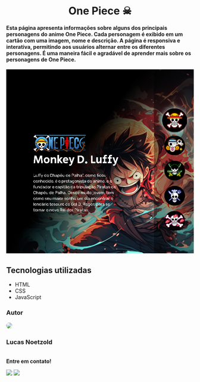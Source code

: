 <h1 align="center">One Piece ☠</h1>

#### Esta página apresenta informações sobre alguns dos principais personagens do anime One Piece. Cada personagem é exibido em um cartão com uma imagem, nome e descrição. A página é responsiva e interativa, permitindo aos usuários alternar entre os diferentes personagens. É uma maneira fácil e agradável de aprender mais sobre os personagens de One Piece.

<img src="./src/imagens/capa.png">

## Tecnologias utilizadas
- HTML
- CSS
- JavaScript
  
### Autor
<a href="https://avatars.githubusercontent.com/u/146045369?v=4">
 <img style="border-radius: 50%;" src="https://avatars.githubusercontent.com/u/146045369?v=4" width="90px;"/>
 <br/>
</a>
 <h3>Lucas Noetzold</h3>
 <br/>
 <b>Entre em contato!</b>

<a href="https://www.instagram.com/lucas_noetzold/" target="_blank"><img src="https://img.shields.io/badge/-Instagram-%23E4405F?style=for-the-badge&logo=instagram&logoColor=white" target="_blank"></a>
<a href="https://www.linkedin.com/in/lucas-noetzold-4b856a263/" target="_blank"><img src="https://img.shields.io/badge/-LinkedIn-%230077B5?style=for-the-badge&logo=linkedin&logoColor=white" target="_blank"></a>
